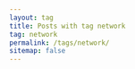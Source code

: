 ```yaml
---
layout: tag
title: Posts with tag network
tag: network
permalink: /tags/network/
sitemap: false
---
```

